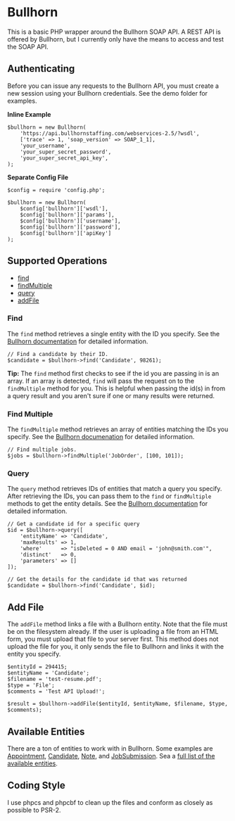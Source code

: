 # Bullhorn

This is a basic PHP wrapper around the Bullhorn SOAP API. A REST API is offered by Bullhorn, but I currently only have the means to access and test the SOAP API.

## Authenticating

Before you can issue any requests to the Bullhorn API, you must create a new session using your Bullhorn credentials. See the demo folder for examples.

**Inline Example**
```
$bullhorn = new Bullhorn(
    'https://api.bullhornstaffing.com/webservices-2.5/?wsdl',
    ['trace' => 1, 'soap_version' => SOAP_1_1],
    'your_username',
    'your_super_secret_password',
    'your_super_secret_api_key',
);
```

**Separate Config File**
```
$config = require 'config.php';

$bullhorn = new Bullhorn(
    $config['bullhorn']['wsdl'],
    $config['bullhorn']['params'],
    $config['bullhorn']['username'],
    $config['bullhorn']['password'],
    $config['bullhorn']['apiKey']
);
```

## Supported Operations

- [find](#find)
- [findMultiple](#find-multiple)
- [query](#query)
- [addFile](#add-file)

### Find
The `find` method retrieves a single entity with the ID you specify. See the [Bullhorn documentation](http://developer.bullhorn.com/doc/version_2-0/#Operations/operation-find.htm%3FTocPath%3DReference%7CCore%20Operations%7C_____14) for detailed information.

```
// Find a candidate by their ID.
$candidate = $bullhorn->find('Candidate', 98261);
```

**Tip:** The `find` method first checks to see if the id you are passing in is an array. If an array is detected, `find` will pass the request on to the `findMultiple` method for you. This is helpful when passing the id(s) in from a query result and you aren't sure if one or many results were returned.

### Find Multiple
The `findMultiple` method retrieves an array of entities matching the IDs you specify. See the [Bullhorn documenation](http://developer.bullhorn.com/doc/version_2-0/#Operations/operation-findMultiple.htm%3FTocPath%3DReference%7CCore%20Operations%7C_____15) for detailed information.

```
// Find multiple jobs.
$jobs = $bullhorn->findMultiple('JobOrder', [100, 101]);
```

### Query
The `query` method retrieves IDs of entities that match a query you specify. After retrieving the IDs, you can pass them to the `find` or `findMultiple` methods to get the entity details. See the [Bullhorn documentation](http://developer.bullhorn.com/doc/version_2-0/#Operations/operation-query.htm%3FTocPath%3DReference%7CCore%20Operations%7C_____45) for detailed information.

```
// Get a candidate id for a specific query
$id = $bullhorn->query([
    'entityName' => 'Candidate',
    'maxResults' => 1,
    'where'      => "isDeleted = 0 AND email = 'john@smith.com'",
    'distinct'   => 0,
    'parameters' => []
]);

// Get the details for the candidate id that was returned
$candidate = $bullhorn->find('Candidate', $id);
```

## Add File

The `addFile` method links a file with a Bullhorn entity. Note that the file must be on the filesystem already. If the user is uploading a file from an HTML form, you must upload that file to your server first. This method does not upload the file for you, it only sends the file to Bullhorn and links it with the entity you specify.

```
$entityId = 294415;
$entityName = 'Candidate';
$filename = 'test-resume.pdf';
$type = 'File';
$comments = 'Test API Upload!';

$result = $bullhorn->addFile($entityId, $entityName, $filename, $type, $comments);
```

## Available Entities

There are a ton of entities to work with in Bullhorn. Some examples are [Appointment](http://developer.bullhorn.com/doc/version_2-0/index.htm#Entities/Entity-Appointment.htm%3FTocPath%3DReference%7CEntities%7C_____1), [Candidate](http://developer.bullhorn.com/doc/version_2-0/index.htm#Entities/Entity-Candidate.htm%3FTocPath%3DReference%7CEntities%7C_____4), [Note](http://developer.bullhorn.com/doc/version_2-0/index.htm#Entities/Entity-Note.htm%3FTocPath%3DReference%7CEntities%7C_____34), and [JobSubmission](http://developer.bullhorn.com/doc/version_2-0/index.htm#Entities/Entity-JobSubmission.htm%3FTocPath%3DReference%7CEntities%7C_____33). Sea a [full list of the available entities](http://developer.bullhorn.com/doc/version_2-0/index.htm).

## Coding Style

I use phpcs and phpcbf to clean up the files and conform as closely as possible to PSR-2.
